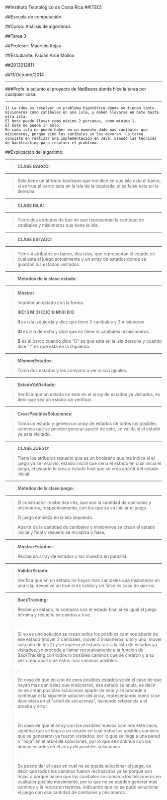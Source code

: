 ##Instituto Tecnológico de Costa Rica
##(TEC)

##Escuela de computación

##Curso: Análisis de algoritmos

##Tarea 3

##Profesor: Mauricio Rojas

##Estudiante: Fabian Arce Molina

##2013012811

##11/Octubre/2014
___
###Profe le adjunto el proyecto de NetBeans donde hice la tarea por cualquier cosa.
___
	1) La idea es resolver un problema hipotético donde se tienen tanto misioneros como caníbales en una isla, y deben llevarse en bote hasta otra isla. 
	El bote puede llevar como máximo 2 personas, como mínimo 1. 
	El bote no puede ir solo. 
	En cada isla no puede haber en un momento dado mas caníbales que misioneros, porque sino los caníbales se los devoran. La tarea consiste en realizar una implementación en Java, usando las técnicas de backtracking para resolver el problema.

##Explicacion del algoritmo:
___
> **CLASE BARCO:**
___
> Solo tiene un atributo booleano que me dice en que isla esta el barco, si es true el barco esta en la isla de la izquierda, si es false esta en la derecha.
___
> **CLASE ISLA:**
___
> Tiene dos atributos de tipo int que representan la cantidad de canibales y misioneros que tiene la isla.
___
> **CLASE ESTADO:**
___
> Tiene 4 atributos un barco, dos islas, que representan el estado en cual esta el juego actualmente y un array de estados donde se guardan los estados visitados.
___
> **Metodos de la clase estado:**
___
> **Mostrar:** 

> Imprime un estado con la forma: 

> **II(C:3 M:3) ID(C:0 M:0) B:D**

> **II** es isla izquierda y dice que tiene 3 canibales y 3 misioneros.

> **ID** es isla derecha y dice que no tiene ni canibales ni misioneros.

> **B** es el barco cuando dice "D" es que esta en la isla derecha y cuando dice "I" es que esta en la izquierda.
___
> **MismosEstados:**

> Toma dos estados y los compara a ver si son iguales.
___
> **EstadoYaVisitado:**

> Verifica que un estado no este en el array de estados ya visitados, es decr que sea un estado sin verificar.
___
> **CrearPosiblesSoluciones:**

> Toma un estado y genera un array de estados de todos los posibles caminos que se pueden generar apartir de este, se valida si el estado ya esta visitado.
___

> **CLASE JUEGO:**

> Tiene los atributos resuelto que es un booleano que me indica si el juego ya se resolvio, estado inicial que seria el estado en cual inicia el juego, el usuario lo crea y estado final que se crea apartir del estado inicial.
___
> **Metodos de la clase juego:**
___

> El constructor recibe dos ints, que son la cantidad de canibales y misioneros, respectivamente, con los que se va iniciar el juego.

> El juego empieza en la isla izquierda.

> Apartir de la cantidad de canibales y misioneros se crean el estado inicial y final y
resuelto se inicializa a false;
___
> **MostrarEstados:**

> Recibe un array de estados y los muestra en pantalla.
___

> **ValidarEstado:**

> Verifica que en un estado no hayan mas canibales que misioneros en una isla, devuelve un true si es valido y un false es caso de que no.
___

> **BackTracking:**

> Recibe un estado, lo compara con el estado final si es igual el juego termina y resuelto se cambia a true.

> .

> Si no es una solucion se crean todos los posibles caminos apartir de ese estado (mover 2 canibales, mover 2 misioneros, uno y uno, mover solo uno de los 2) y se ingresa el estado raiz a la lista de estados ya visitados, se procede a llamar recursivamente a la funcion de BackTracking con todos lo posibles caminos que se crearon y a su vez crear apartir de estos mas caminos posibles.

> .

> En caso de que en uno de esos posibles estados se de el caso de que hayan mas canibales que misioneros, ese estado se anula, es decir no se crean posibles soluciones apartir de este y se procede a continuar el la siguiente solucion del array, representando como si se devolviera en el "arbol de soluciones", haciendo referencia a el prueba y error.

> .

> En caso de que el array con los posibles nuevos caminos este vacio, significa que se llego a un estado en cual todos los posibles caminos que se generaron ya fueron visitados, por lo que se llega a una pared o "hoja" en el arbol de soluciones, por lo que se continua con los demas estados en el array de posibles soluciones.

> .

> Se puede dar el caso en cual no se pueda solucionar el juego, es decir que todos los caminos fueron rechazados ya se porque son hojas o porque hacen que los canibales se coman a los misioneros en cualquier posible movimiento, por lo que no se pueden generar mas caminos y la recursion termina, indicando que no se pudo solucionar el juego con esa cantidad de canibales y misioneros.
